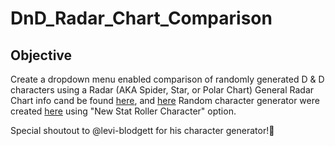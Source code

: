 # DnD_Radar_Chart_Comparison
## Objective 
Create a dropdown menu enabled comparison of randomly generated D & D characters using a Radar (AKA Spider, Star, or Polar Chart)
General Radar Chart info cand be found [here](https://en.wikipedia.org/wiki/Radar_chart), and [here](https://plotly.com/python/radar-chart/)
Random character generator were created [here](https://levi-blodgett.github.io/dnd-char-generator/) using "New Stat Roller Character" option.

Special shoutout to @levi-blodgett for his character generator!:clap:
